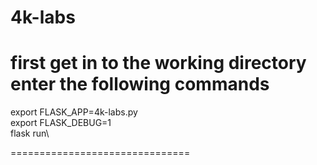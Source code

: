 # 4k-labs
first get in to the working directory
enter the following commands
===============================

export FLASK_APP=4k-labs.py\
export FLASK_DEBUG=1\
flask run\

===============================
